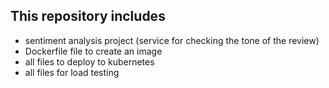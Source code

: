 ## This repository includes
- sentiment analysis project (service for checking the tone of the review)
- Dockerfile file to create an image
- all files to deploy to kubernetes
- all files for load testing